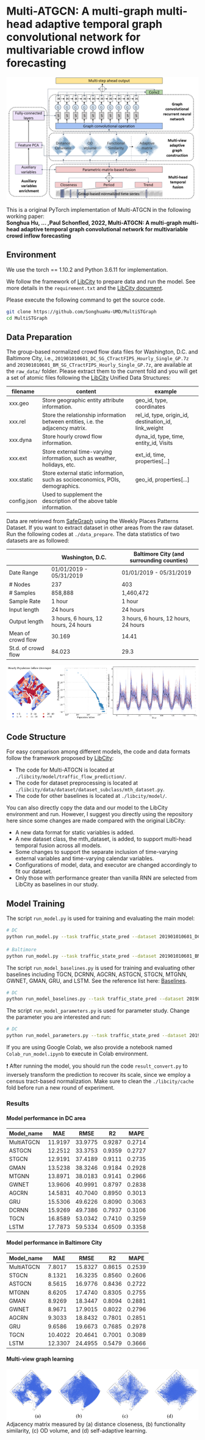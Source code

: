 # Multi-ATGCN: A multi-graph multi-head adaptive temporal graph convolutional network for multivariable crowd inflow forecasting

![Multi-ATGCN](figures/framework.png "Model Architecture")

This is a original PyTorch implementation of Multi-ATGCN in the following working paper: \
**Songhua Hu, ... ,Paul Schonfled, 2022, Multi-ATGCN: A multi-graph multi-head adaptive temporal graph convolutional network for multivariable crowd inflow forecasting**

## Environment
We use the torch == 1.10.2 and Python 3.6.11 for implementation.

We follow the framework of [LibCity](https://github.com/LibCity/Bigscity-LibCity) to prepare data and run the model.
See more details in the `requirement.txt` and the [LibCity document](https://bigscity-libcity-docs.readthedocs.io/en/latest/index.html).

Please execute the following command to get the source code.

```bash
git clone https://github.com/SonghuaHu-UMD/MultiSTGraph
cd MultiSTGraph
```

## Data Preparation
The group-based normalized crowd flow data files for Washington, D.C. and Baltimore City, i.e., `201901010601_DC_SG_CTractFIPS_Hourly_Single_GP.7z` and 
`201901010601_BM_SG_CTractFIPS_Hourly_Single_GP.7z`, are available at the `raw_data/` folder. Please extract them to the current fold and 
you will get a set of atomic files following the [LibCity](https://github.com/LibCity/Bigscity-LibCity) Unified Data Structures:

| filename    | content                                                                         | example                                   |
|-------------|---------------------------------------------------------------------------------|-------------------------------------------|
| xxx.geo     | Store geographic entity attribute information.                                  | geo_id, type, coordinates                 |
| xxx.rel     | Store the relationship information between entities, i.e. the adjacency matrix. | rel_id, type, origin_id, destination_id, link_weight |
| xxx.dyna    | Store hourly crowd flow information.                                            | dyna_id, type, time, entity_id, Visits    |
| xxx.ext     | Store external time-varying information, such as weather, holidays, etc.        | ext_id, time, properties[...]             |
| xxx.static  | Store external static information, such as socioeconomics, POIs, demographics.  | geo_id, properties[...]                   |
| config.json | Used to supplement the description of the above table information.              |                                           |

Data are retrieved from [SafeGraph](https://www.safegraph.com/) using the Weekly Places Patterns Dataset. 
If you want to extract dataset in other areas from the raw dataset. Run the following codes at  `./data_prepare`.
The data statistics of two datasets are as followed:

|                           | Washington, D.C.                              | Baltimore City (and surrounding counties) |
|---------------------------|-----------------------------------------------|-------------------------------------------|
| Date Range                | 01/01/2019 - 05/31/2019                       | 01/01/2019 - 05/31/2019                   |
| # Nodes                   | 237                                           | 403                                       |
| # Samples                 | 858,888                                       | 1,460,472                                 |
| Sample Rate               | 1 hour                                        | 1 hour                                    |
| Input length              | 24 hours                                      | 24 hours                                  |
| Output length             | 3 hours, 6 hours, 12 hours, 24 hours          | 3 hours, 6 hours, 12 hours, 24 hours      |                                    |
| Mean of crowd flow        | 30.169                                        | 14.41                                     |
| St.d. of crowd flow       | 84.023                                        | 29.3                                      |

![Data Preparation](figures/DC.png "DC")

## Code Structure
For easy comparison among different models, the code and data formats follow the framework proposed by [LibCity](https://github.com/LibCity/Bigscity-LibCity):
* The code for Multi-ATGCN is located at `./libcity/model/traffic_flow_prediction/`.
* The code for dataset preprocessing is located at `./libcity/data/dataset/dataset_subclass/mth_dataset.py`.
* The code for other baselines is located at `./libcity/model/`.

You can also directly copy the data and our model to the LibCity environment and run. 
However, I suggest you directly using the repository here since some changes are made compared with the original LibCity:
* A new data format for static variables is added.
* A new dataset class, the mth_dataset, is added, to support multi-head temporal fusion across all models.
* Some changes to support the separate inclusion of time-varying external variables and time-varying calendar variables.
* Configurations of model, data, and executor are changed accordingly to fit our dataset.
* Only those with performance greater than vanilla RNN are selected from LibCity as baselines in our study.

## Model Training
The script `run_model.py` is used for training and evaluating the main model:
```bash
# DC
python run_model.py --task traffic_state_pred --dataset 201901010601_DC_SG_CTractFIPS_Hourly_Single_GP

# Baltimore
python run_model.py --task traffic_state_pred --dataset 201901010601_BM_SG_CTractFIPS_Hourly_Single_GP
```
The script `run_model_baselines.py` is used for training and evaluating other baselines including 
TGCN, DCRNN, AGCRN, ASTGCN, STGCN, MTGNN, GWNET, GMAN, GRU, and LSTM. 
See the reference list here: [Baselines](https://bigscity-libcity-docs.readthedocs.io/en/latest/user_guide/model.html). 

```bash
# DC
python run_model_baselines.py --task traffic_state_pred --dataset 201901010601_DC_SG_CTractFIPS_Hourly_Single_GP
```

The script `run_model_parameters.py` is used for parameter study. Change the parameter you are interested and run:

```bash
# DC
python run_model_parameters.py --task traffic_state_pred --dataset 201901010601_DC_SG_CTractFIPS_Hourly_Single_GP
```

If you are using Google Colab, we also provide a notebook named `Colab_run_model.ipynb` to execute in Colab environment.

:exclamation: After running the model, you should run the code `result_convert.py` to inversely transform the prediction to recover its scale, since we employ a census tract-based normalization. 
Make sure to clean the `./libcity/cache` fold before run a new round of experiment.

### Results
#### Model performance in DC area
| Model_name | MAE     | RMSE    | R2     | MAPE   |
|------------|---------|---------|--------|--------|
| MultiATGCN | 11.9197 | 33.9775 | 0.9287 | 0.2714 |
| ASTGCN     | 12.2512 | 33.3753 | 0.9359 | 0.2727 |
| STGCN      | 12.9191 | 37.4189 | 0.9111 | 0.2735 |
| GMAN       | 13.5238 | 38.3246 | 0.9184 | 0.2928 |
| MTGNN      | 13.8971 | 38.0183 | 0.9141 | 0.2966 |
| GWNET      | 13.9606 | 40.9991 | 0.8797 | 0.2838 |
| AGCRN      | 14.5831 | 40.7040 | 0.8950 | 0.3013 |
| GRU        | 15.5306 | 49.6226 | 0.8090 | 0.3063 |
| DCRNN      | 15.9269 | 49.7386 | 0.7937 | 0.3106 |
| TGCN       | 16.8589 | 53.0342 | 0.7410 | 0.3259 |
| LSTM       | 17.7873 | 59.5334 | 0.6509 | 0.3358 |

#### Model performance in Baltimore City
| Model_name | MAE     | RMSE    | R2     | MAPE   |
|------------|---------|---------|--------|--------|
| MultiATGCN | 7.8017  | 15.8327 | 0.8615 | 0.2539 |
| STGCN      | 8.1321  | 16.3235 | 0.8560 | 0.2606 |
| ASTGCN     | 8.5615  | 16.9776 | 0.8436 | 0.2722 |
| MTGNN      | 8.6205  | 17.4740 | 0.8305 | 0.2755 |
| GMAN       | 8.9269  | 18.3447 | 0.8094 | 0.2881 |
| GWNET      | 8.9671  | 17.9015 | 0.8022 | 0.2796 |
| AGCRN      | 9.3033  | 18.8432 | 0.7801 | 0.2851 |
| GRU        | 9.6586  | 19.6673 | 0.7685 | 0.2978 |
| TGCN       | 10.4022 | 20.4641 | 0.7001 | 0.3089 |
| LSTM       | 12.3307 | 24.4955 | 0.5479 | 0.3666 |

#### Multi-view graph learning
![Multi-view graph learning](figures/graphs.png "Adjacency matrix measured by (a) distance closeness, (b) functionality similarity, (c) OD volume, and (d) self-adaptive learning")
Adjacency matrix measured by (a) distance closeness, (b) functionality similarity, (c) OD volume, and (d) self-adaptive learning.

